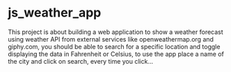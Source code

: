 # js_weather_app
This project is about building a web application to show a weather forecast using weather API from external services like openweathermap.org and giphy.com, you should be able to search for a specific location and toggle displaying the data in Fahrenheit or Celsius, to use the app place a name of the city and click on search, every time you click…
